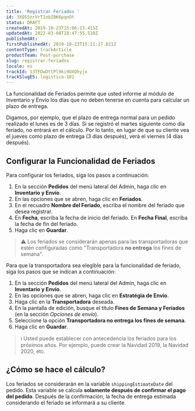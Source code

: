 ```yaml
---
title: 'Registrar Feriados '
id: 3XQS5nrVrT1obZ0K6pqnOt
status: DRAFT
createdAt: 2019-10-23T15:06:13.415Z
updatedAt: 2022-03-08T18:47:55.510Z
publishedAt: 
firstPublishedAt: 2019-10-23T15:21:27.021Z
contentType: trackArticle
productTeam: Post-purchase
slug: registrar-feriados
locale: es
trackId: 13TFDwDttPl9ki9OXQhyjx
trackSlugES: logistica-101
---
```


La funcionalidad de Feriados permite que usted informe al módulo de Inventario y Envío los días que no deben tenerse en cuenta para calcular un plazo de entrega.

Digamos, por ejemplo, que el plazo de entrega normal para un pedido realizado el lunes es de 3 días. Si se registró el martes siguiente como día feriado, no entrará en el cálculo. Por lo tanto, en lugar de que su cliente vea el jueves como plazo de entrega (3 días después), verá el viernes (4 días después).

##  Configurar la Funcionalidad de Feriados

Para configurar los feriados, siga los pasos a continuación:

1. En la sección __Pedidos__ del menú lateral del Admin, haga clic en __Inventario y Envío__.
2. En las opciones que se abren, haga clic en __Feriados__.
3. En el recuadro __Nombre del Feriado__, escriba el nombre del feriado que desea registrar.
4. En __Fecha__, escriba la fecha de inicio del feriado. En __Fecha Final__, escriba la fecha de fin del feriado.
5. Haga clic en __Guardar__.

>⚠️ Los feriados se considerarán apenas para las transportadoras que estén configuradas como "Transportadora	**no entrega** los fines de semana".

Para que la transportadora sea elegible para la funcionalidad de feriado, siga los pasos que se indican a continuación:

1. En la sección __Pedidos__ del menú lateral del Admin, haga clic en __Inventario y Envío__.
2. En las opciones que se abren, haga clic en __Estratégia de Envío__.
3. Haga clic en la __Transportadora__ deseada.
4. En la pantalla de edición, busque el título __Fines de Semana y Feriados__ (en la sección _Opciones de envío_).
5. Seleccione la opción __Transportadora no entrega los fines de semana__.
6. Haga clic en __Guardar__.

>ℹ️ Usted puede establecer con antecedencia los feriados para los próximos años. Por ejemplo, puede crear la Navidad 2019, la Navidad 2020, etc.

## ¿Cómo se hace el cálculo?

Los feriados se considerarán en la variable `shippingEstimateDate` del  pedido. Esta variable se calcula __solamente después de confirmar el pago del pedido__. Después de la confirmación, la fecha de entrega estimada  considerando el feriado se informará a su cliente.

